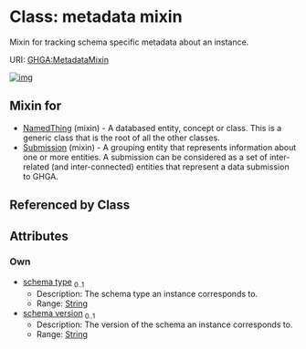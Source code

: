 
# Class: metadata mixin


Mixin for tracking schema specific metadata about an instance.

URI: [GHGA:MetadataMixin](https://w3id.org/GHGA/MetadataMixin)


[![img](https://yuml.me/diagram/nofunky;dir:TB/class/[Submission]uses%20-.->[MetadataMixin&#124;schema_type:string%20%3F;schema_version:string%20%3F],[NamedThing]uses%20-.->[MetadataMixin],[Submission],[NamedThing])](https://yuml.me/diagram/nofunky;dir:TB/class/[Submission]uses%20-.->[MetadataMixin&#124;schema_type:string%20%3F;schema_version:string%20%3F],[NamedThing]uses%20-.->[MetadataMixin],[Submission],[NamedThing])

## Mixin for

 * [NamedThing](NamedThing.md) (mixin)  - A databased entity, concept or class. This is a generic class that is the root of all the other classes.
 * [Submission](Submission.md) (mixin)  - A grouping entity that represents information about one or more entities. A submission can be considered as a set of inter-related (and inter-connected) entities that represent a data submission to GHGA.

## Referenced by Class


## Attributes


### Own

 * [schema type](schema_type.md)  <sub>0..1</sub>
     * Description: The schema type an instance corresponds to.
     * Range: [String](types/String.md)
 * [schema version](schema_version.md)  <sub>0..1</sub>
     * Description: The version of the schema an instance corresponds to.
     * Range: [String](types/String.md)

